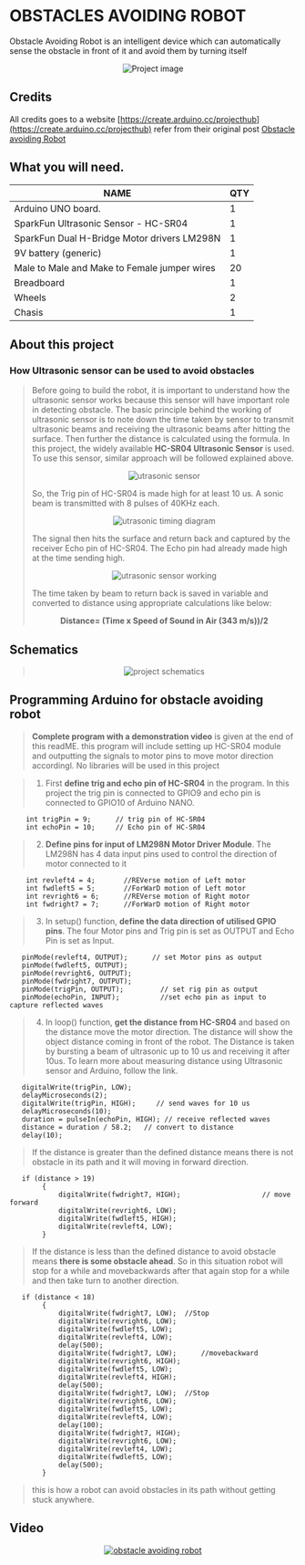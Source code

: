 # OBSTACLES AVOIDING ROBOT

Obstacle Avoiding Robot is an intelligent device which can automatically sense the obstacle in front of it and avoid them by turning itself

<p align="center"><img src="./obstacles-avoiding-robot/images/project-image.jpg" alt="Project image"/></p>

## Credits

All credits goes to a website [https://create.arduino.cc/projecthub](https://create.arduino.cc/projecthub)
refer from their original post [Obstacle avoiding Robot](https://create.arduino.cc/projecthub/Alfa0420/obstacle-avoiding-robot-using-arduino-and-ultrasonic-sensor-c179bb)

## What you will need.

| NAME                                         | QTY |
| -------------------------------------------- | --- |
| Arduino UNO board.                           | 1   |
| SparkFun Ultrasonic Sensor - HC-SR04         | 1   |
| SparkFun Dual H-Bridge Motor drivers LM298N  | 1   |
| 9V battery (generic)                         | 1   |
| Male to Male and Make to Female jumper wires | 20  |
| Breadboard                                   | 1   |
| Wheels                                       | 2   |
| Chasis                                       | 1   |

## About this project
### How Ultrasonic sensor can be used to avoid obstacles

> <p>Before going to build the robot, it is important to understand how the ultrasonic sensor works because this sensor will have important role in detecting obstacle. The basic principle behind the working of ultrasonic sensor is to note down the time taken by sensor to transmit ultrasonic beams and receiving the ultrasonic beams after hitting the surface. Then further the distance is calculated using the formula. In this project, the widely available <strong>HC-SR04 Ultrasonic Sensor</strong> is used. To use this sensor, similar approach will be followed explained above.</p>
> <p align="center"><img src="./obstacles-avoiding-robot\images\Ultrasonic-Sensor-HC-SR04.avif" alt="utrasonic sensor"/></p>
> <p>So, the Trig pin of HC-SR04 is made high for at least 10 us. A sonic beam is transmitted with 8 pulses of 40KHz each.</p>
> <p align="center"><img src="./obstacles-avoiding-robot\images\Ultrasonic-Timing-Diagram.jpg" alt="utrasonic timing diagram"/></p>
> <p>The signal then hits the surface and return back and captured by the receiver Echo pin of HC-SR04. The Echo pin had already made high at the time sending high.</p>
> <p align="center"><img src="./obstacles-avoiding-robot\images\Ultrasonic-Sensor-Working.avif" alt="utrasonic sensor working"/></p>
> <p>The time taken by beam to return back is saved in variable and converted to distance using appropriate calculations like below:</p>
> <p align = "center"><b>Distance= (Time x Speed of Sound in Air (343 m/s))/2</b></p>

## Schematics

> <p align="center"><img src="./obstacles-avoiding-robot\images\project-schematics.jpeg" alt="project schematics"/></p>

## Programming Arduino for obstacle avoiding robot

> <p><b>Complete program with a demonstration video</b> is given at the end of this readME. this program will include setting up HC-SR04 module and outputting the signals to motor pins to move motor direction accordingl. No libraries will be used in this project</p>

> 1.  <P>First <b>define trig and echo pin of HC-SR04</b> in the program. In this project the trig pin is connected to GPIO9 and echo pin is connected to GPIO10 of Arduino NANO.</P>

```
    int trigPin = 9;      // trig pin of HC-SR04
    int echoPin = 10;     // Echo pin of HC-SR04
```

> 2.  <P><b>Define pins for input of LM298N Motor Driver Module</b>. The LM298N has 4 data input pins used to control the direction of motor connected to it</P>

```
    int revleft4 = 4;       //REVerse motion of Left motor
    int fwdleft5 = 5;       //ForWarD motion of Left motor
    int revright6 = 6;      //REVerse motion of Right motor
    int fwdright7 = 7;      //ForWarD motion of Right motor
```

> 3.  <P>In setup() function, <b>define the data direction of utilised GPIO pins</b>. The four Motor pins and Trig pin is set as OUTPUT and Echo Pin is set as Input.</P>

```
   pinMode(revleft4, OUTPUT);      // set Motor pins as output
   pinMode(fwdleft5, OUTPUT);
   pinMode(revright6, OUTPUT);
   pinMode(fwdright7, OUTPUT);
   pinMode(trigPin, OUTPUT);         // set rig pin as output
   pinMode(echoPin, INPUT);          //set echo pin as input to capture reflected waves
```

> 4.  <P>In loop() function, <b>get the distance from HC-SR04</b> and based on the distance move the motor direction. The distance will show the object distance coming in front of the robot. The Distance is taken by bursting a beam of ultrasonic up to 10 us and receiving it after 10us. To learn more about measuring distance using Ultrasonic sensor and Arduino, follow the link.</P>

```
   digitalWrite(trigPin, LOW);
   delayMicroseconds(2);
   digitalWrite(trigPin, HIGH);     // send waves for 10 us
   delayMicroseconds(10);
   duration = pulseIn(echoPin, HIGH); // receive reflected waves
   distance = duration / 58.2;   // convert to distance
   delay(10);
```

> <P>If the distance is greater than the defined distance means there is not obstacle in its path and it will moving in forward direction.</P>

```
   if (distance > 19)
        {
            digitalWrite(fwdright7, HIGH);                    // move forward
            digitalWrite(revright6, LOW);
            digitalWrite(fwdleft5, HIGH);
            digitalWrite(revleft4, LOW);
        }
```

> <P>If the distance is less than the defined distance to avoid obstacle means <b>there is some obstacle ahead</b>. So in this situation robot will stop for a while and movebackwards after that again stop for a while and then take turn to another direction.</P>

```
   if (distance < 18)
        {
            digitalWrite(fwdright7, LOW);  //Stop
            digitalWrite(revright6, LOW);
            digitalWrite(fwdleft5, LOW);
            digitalWrite(revleft4, LOW);
            delay(500);
            digitalWrite(fwdright7, LOW);      //movebackward
            digitalWrite(revright6, HIGH);
            digitalWrite(fwdleft5, LOW);
            digitalWrite(revleft4, HIGH);
            delay(500);
            digitalWrite(fwdright7, LOW);  //Stop
            digitalWrite(revright6, LOW);
            digitalWrite(fwdleft5, LOW);
            digitalWrite(revleft4, LOW);
            delay(100);
            digitalWrite(fwdright7, HIGH);
            digitalWrite(revright6, LOW);
            digitalWrite(revleft4, LOW);
            digitalWrite(fwdleft5, LOW);
            delay(500);
        }
```

> <P>this is how a robot can avoid obstacles in its path without getting stuck anywhere.</P>

## Video
<p align="center"><a href="https://youtu.be/qe9fxxvoEKQ"><img src="./obstacles-avoiding-robot\images\project-image.jpg" alt="obstacle avoiding robot"/></a></p>
